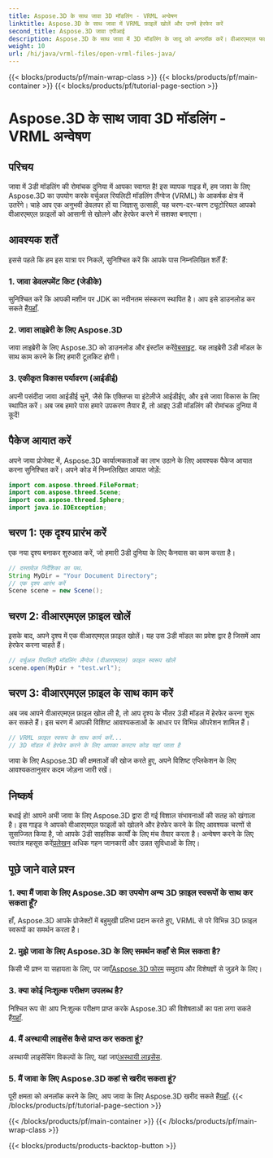 ```yaml
---
title: Aspose.3D के साथ जावा 3D मॉडलिंग - VRML अन्वेषण
linktitle: Aspose.3D के साथ जावा में VRML फ़ाइलें खोलें और उनमें हेरफेर करें
second_title: Aspose.3D जावा एपीआई
description: Aspose.3D के साथ जावा में 3D मॉडलिंग के जादू को अनलॉक करें। वीआरएमएल फाइलों को निर्बाध रूप से खोलें और उनमें हेरफेर करें। असीमित संभावनाओं की दुनिया में गोता लगाएँ!
weight: 10
url: /hi/java/vrml-files/open-vrml-files-java/
---
```


{{< blocks/products/pf/main-wrap-class >}}
{{< blocks/products/pf/main-container >}}
{{< blocks/products/pf/tutorial-page-section >}}

# Aspose.3D के साथ जावा 3D मॉडलिंग - VRML अन्वेषण

## परिचय
जावा में 3डी मॉडलिंग की रोमांचक दुनिया में आपका स्वागत है! इस व्यापक गाइड में, हम जावा के लिए Aspose.3D का उपयोग करके वर्चुअल रियलिटी मॉडलिंग लैंग्वेज (VRML) के आकर्षक क्षेत्र में उतरेंगे। चाहे आप एक अनुभवी डेवलपर हों या जिज्ञासु उत्साही, यह चरण-दर-चरण ट्यूटोरियल आपको वीआरएमएल फ़ाइलों को आसानी से खोलने और हेरफेर करने में सशक्त बनाएगा।
## आवश्यक शर्तें
इससे पहले कि हम इस यात्रा पर निकलें, सुनिश्चित करें कि आपके पास निम्नलिखित शर्तें हैं:
### 1. जावा डेवलपमेंट किट (जेडीके)
 सुनिश्चित करें कि आपकी मशीन पर JDK का नवीनतम संस्करण स्थापित है। आप इसे डाउनलोड कर सकते हैं[यहाँ](https://www.oracle.com/java/technologies/javase-downloads.html).
### 2. जावा लाइब्रेरी के लिए Aspose.3D
जावा लाइब्रेरी के लिए Aspose.3D को डाउनलोड और इंस्टॉल करें[वेबसाइट](https://releases.aspose.com/3d/java/). यह लाइब्रेरी 3डी मॉडल के साथ काम करने के लिए हमारी टूलकिट होगी।
### 3. एकीकृत विकास पर्यावरण (आईडीई)
अपनी पसंदीदा जावा आईडीई चुनें, जैसे कि एक्लिप्स या इंटेलीजे आईडीईए, और इसे जावा विकास के लिए स्थापित करें।
अब जब हमारे पास हमारे उपकरण तैयार हैं, तो आइए 3डी मॉडलिंग की रोमांचक दुनिया में कूदें!
## पैकेज आयात करें
अपने जावा प्रोजेक्ट में, Aspose.3D कार्यात्मकताओं का लाभ उठाने के लिए आवश्यक पैकेज आयात करना सुनिश्चित करें। अपने कोड में निम्नलिखित आयात जोड़ें:
```java
import com.aspose.threed.FileFormat;
import com.aspose.threed.Scene;
import com.aspose.threed.Sphere;
import java.io.IOException;
```
## चरण 1: एक दृश्य प्रारंभ करें
एक नया दृश्य बनाकर शुरुआत करें, जो हमारी 3डी दुनिया के लिए कैनवास का काम करता है।
```java
// दस्तावेज़ निर्देशिका का पथ.
String MyDir = "Your Document Directory";
// एक दृश्य आरंभ करें
Scene scene = new Scene();
```
## चरण 2: वीआरएमएल फ़ाइल खोलें
इसके बाद, अपने दृश्य में एक वीआरएमएल फ़ाइल खोलें। यह उस 3डी मॉडल का प्रवेश द्वार है जिसमें आप हेरफेर करना चाहते हैं।
```java
// वर्चुअल रियलिटी मॉडलिंग लैंग्वेज (वीआरएमएल) फ़ाइल स्वरूप खोलें
scene.open(MyDir + "test.wrl");
```
## चरण 3: वीआरएमएल फ़ाइल के साथ काम करें
अब जब आपने वीआरएमएल फ़ाइल खोल ली है, तो आप दृश्य के भीतर 3डी मॉडल में हेरफेर करना शुरू कर सकते हैं। इस चरण में आपकी विशिष्ट आवश्यकताओं के आधार पर विभिन्न ऑपरेशन शामिल हैं।
```java
// VRML फ़ाइल स्वरूप के साथ कार्य करें...
// 3D मॉडल में हेरफेर करने के लिए आपका कस्टम कोड यहां जाता है
```
जावा के लिए Aspose.3D की क्षमताओं की खोज करते हुए, अपने विशिष्ट एप्लिकेशन के लिए आवश्यकतानुसार कदम जोड़ना जारी रखें।
## निष्कर्ष
बधाई हो! आपने अभी जावा के लिए Aspose.3D द्वारा दी गई विशाल संभावनाओं की सतह को खंगाला है। इस गाइड ने आपको वीआरएमएल फाइलों को खोलने और हेरफेर करने के लिए आवश्यक चरणों से सुसज्जित किया है, जो आपके 3डी साहसिक कार्यों के लिए मंच तैयार करता है।
 अन्वेषण करने के लिए स्वतंत्र महसूस करें[प्रलेखन](https://reference.aspose.com/3d/java/) अधिक गहन जानकारी और उन्नत सुविधाओं के लिए।
## पूछे जाने वाले प्रश्न
### 1. क्या मैं जावा के लिए Aspose.3D का उपयोग अन्य 3D फ़ाइल स्वरूपों के साथ कर सकता हूँ?
हाँ, Aspose.3D आपके प्रोजेक्टों में बहुमुखी प्रतिभा प्रदान करते हुए, VRML से परे विभिन्न 3D फ़ाइल स्वरूपों का समर्थन करता है।
### 2. मुझे जावा के लिए Aspose.3D के लिए समर्थन कहाँ से मिल सकता है?
 किसी भी प्रश्न या सहायता के लिए, पर जाएँ[Aspose.3D फोरम](https://forum.aspose.com/c/3d/18) समुदाय और विशेषज्ञों से जुड़ने के लिए।
### 3. क्या कोई निःशुल्क परीक्षण उपलब्ध है?
 निश्चित रूप से! आप नि:शुल्क परीक्षण प्राप्त करके Aspose.3D की विशेषताओं का पता लगा सकते हैं[यहाँ](https://releases.aspose.com/).
### 4. मैं अस्थायी लाइसेंस कैसे प्राप्त कर सकता हूं?
 अस्थायी लाइसेंसिंग विकल्पों के लिए, यहां जाएं[अस्थायी लाइसेंस](https://purchase.aspose.com/temporary-license/).
### 5. मैं जावा के लिए Aspose.3D कहां से खरीद सकता हूं?
 पूरी क्षमता को अनलॉक करने के लिए, आप जावा के लिए Aspose.3D खरीद सकते हैं[यहाँ](https://purchase.aspose.com/buy).
{{< /blocks/products/pf/tutorial-page-section >}}

{{< /blocks/products/pf/main-container >}}
{{< /blocks/products/pf/main-wrap-class >}}

{{< blocks/products/products-backtop-button >}}
